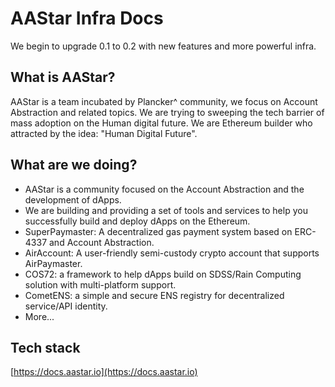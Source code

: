 # AAStar Infra Docs
We begin to upgrade 0.1 to 0.2 with new features and more powerful infra.

## What is AAStar?
AAStar is a team incubated by Plancker^ community, we focus on Account Abstraction and related topics.
We are trying to sweeping the tech barrier of mass adoption on the Human digital future.
We are Ethereum builder who attracted by the idea: "Human Digital Future".

## What are we doing?
- AAStar is a community focused on the Account Abstraction and the development of dApps.
- We are building and providing a set of tools and services to help you successfully build and deploy dApps on the Ethereum.
- SuperPaymaster: A decentralized gas payment system based on ERC-4337 and Account Abstraction.
- AirAccount: A user-friendly semi-custody crypto account that supports AirPaymaster.
- COS72: a framework to help dApps build on SDSS/Rain Computing solution with multi-platform support.
- CometENS: a simple and secure ENS registry for decentralized service/API identity.
- More...

## Tech stack
[https://docs.aastar.io](https://docs.aastar.io)
